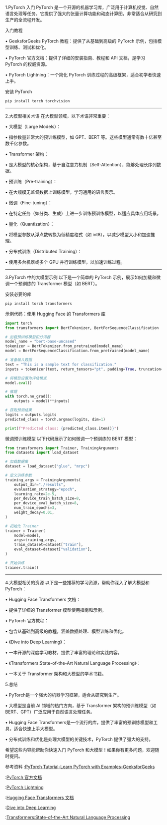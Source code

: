 1.PyTorch 入门
PyTorch 是一个开源的机器学习库，广泛用于计算机视觉、自然语言处理等任务。它提供了强大的张量计算功能和动态计算图，非常适合从研究到生产的全流程开发。


入门教程

• GeeksforGeeks PyTorch 教程：提供了从基础到高级的 PyTorch 示例，包括模型训练、测试和优化。

• PyTorch 官方文档：提供了详细的安装指南、教程和 API 文档，是学习 PyTorch 的权威资源。

• PyTorch Lightning：一个简化 PyTorch 训练过程的高级框架，适合初学者快速上手。


安装 PyTorch

```bash
pip install torch torchvision
```



---



2.大模型相关术语
在大模型领域，以下术语非常重要：


• 大模型（Large Models）：

• 指参数量非常大的预训练模型，如 GPT、BERT 等。这些模型通常有数十亿甚至数千亿参数。


• Transformer 架构：

• 是大模型的核心架构，基于自注意力机制（Self-Attention），能够处理长序列数据。


• 预训练（Pre-training）：

• 在大规模无监督数据上训练模型，学习通用的语言表示。


• 微调（Fine-tuning）：

• 在特定任务（如分类、生成）上进一步训练预训练模型，以适应具体应用场景。


• 量化（Quantization）：

• 将模型参数从浮点数转换为低精度格式（如 int8），以减少模型大小和加速推理。


• 分布式训练（Distributed Training）：

• 使用多台机器或多个 GPU 并行训练模型，以加速训练过程。


---



3.PyTorch 中的大模型示例
以下是一个简单的 PyTorch 示例，展示如何加载和微调一个预训练的 Transformer 模型（如 BERT）。


安装必要的库

```bash
pip install torch transformers
```



示例代码：使用 Hugging Face 的 Transformers 库

```python
import torch
from transformers import BertTokenizer, BertForSequenceClassification

# 加载预训练模型和分词器
model_name = "bert-base-uncased"
tokenizer = BertTokenizer.from_pretrained(model_name)
model = BertForSequenceClassification.from_pretrained(model_name)

# 准备输入数据
text = "This is a sample text for classification."
inputs = tokenizer(text, return_tensors="pt", padding=True, truncation=True, max_length=512)

# 将模型设置为评估模式
model.eval()

# 推理
with torch.no_grad():
    outputs = model(**inputs)

# 获取预测结果
logits = outputs.logits
predicted_class = torch.argmax(logits, dim=1)

print(f"Predicted class: {predicted_class.item()}")
```



微调预训练模型
以下代码展示了如何微调一个预训练的 BERT 模型：

```python
from transformers import Trainer, TrainingArguments
from datasets import load_dataset

# 加载数据集
dataset = load_dataset("glue", "mrpc")

# 定义训练参数
training_args = TrainingArguments(
    output_dir="./results",
    evaluation_strategy="epoch",
    learning_rate=2e-5,
    per_device_train_batch_size=8,
    per_device_eval_batch_size=8,
    num_train_epochs=3,
    weight_decay=0.01,
)

# 初始化 Trainer
trainer = Trainer(
    model=model,
    args=training_args,
    train_dataset=dataset["train"],
    eval_dataset=dataset["validation"],
)

# 开始训练
trainer.train()
```



---



4.大模型相关的资源
以下是一些推荐的学习资源，帮助你深入了解大模型和 PyTorch：


• Hugging Face Transformers 文档：

• 提供了详细的 Transformer 模型使用指南和示例。


• PyTorch 官方教程：

• 包含从基础到高级的教程，涵盖数据处理、模型训练和优化。


• 《Dive into Deep Learning》：

• 一本开源的深度学习教材，提供了丰富的理论和实践内容。


• 《Transformers:State-of-the-Art Natural Language Processing》：

• 一本关于 Transformer 架构和大模型的学术书籍。

5.总结

• PyTorch是一个强大的机器学习框架，适合从研究到生产。

• 大模型是当前 AI 领域的热门方向，基于 Transformer 架构的预训练模型（如 BERT、GPT）广泛应用于自然语言处理任务。

• Hugging Face Transformers是一个流行的库，提供了丰富的预训练模型和工具，适合快速上手大模型。

• 分布式训练和优化是处理大模型的关键技术，PyTorch 提供了强大的支持。

希望这些内容能帮助你快速入门 PyTorch 和大模型！如果你有更多问题，欢迎随时提问。

参考资料
:[PyTorch Tutorial-Learn PyTorch with Examples-GeeksforGeeks]()

:[PyTorch 官方文档]()

:[PyTorch Lightning]()

:[Hugging Face Transformers 文档]()

:[Dive into Deep Learning]()

:[Transformers:State-of-the-Art Natural Language Processing]()